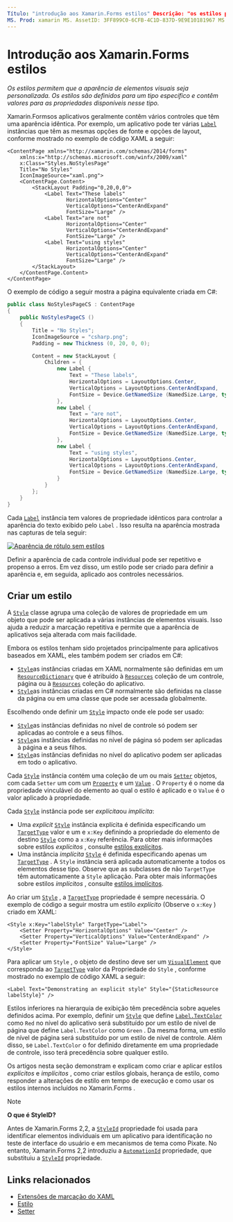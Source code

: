 ```yaml
---
Título: "introdução aos Xamarin.Forms estilos" Descrição: "os estilos permitem que a aparência de elementos visuais seja personalizada. Os estilos são definidos para um tipo específico e contêm valores para as propriedades disponíveis nesse tipo. "
MS. Prod: xamarin MS. AssetID: 3FF899C0-6CFB-4C1D-837D-9E9E10181967 MS. Technology: xamarin-Forms autor: davidbritch MS. Author: dabritch MS. Date: 04/27/2016 no-loc: [ Xamarin.Forms , Xamarin.Essentials ]
---
```


# <a name="introduction-to-xamarinforms-styles"></a>Introdução aos Xamarin.Forms estilos

_Os estilos permitem que a aparência de elementos visuais seja personalizada. Os estilos são definidos para um tipo específico e contêm valores para as propriedades disponíveis nesse tipo._

Xamarin.Formsos aplicativos geralmente contêm vários controles que têm uma aparência idêntica. Por exemplo, um aplicativo pode ter várias [`Label`](xref:Xamarin.Forms.Label) instâncias que têm as mesmas opções de fonte e opções de layout, conforme mostrado no exemplo de código XAML a seguir:

```xaml
<ContentPage xmlns="http://xamarin.com/schemas/2014/forms"
    xmlns:x="http://schemas.microsoft.com/winfx/2009/xaml"
    x:Class="Styles.NoStylesPage"
    Title="No Styles"
    IconImageSource="xaml.png">
    <ContentPage.Content>
        <StackLayout Padding="0,20,0,0">
            <Label Text="These labels"
                   HorizontalOptions="Center"
                   VerticalOptions="CenterAndExpand"
                   FontSize="Large" />
            <Label Text="are not"
                   HorizontalOptions="Center"
                   VerticalOptions="CenterAndExpand"
                   FontSize="Large" />
            <Label Text="using styles"
                   HorizontalOptions="Center"
                   VerticalOptions="CenterAndExpand"
                   FontSize="Large" />
        </StackLayout>
    </ContentPage.Content>
</ContentPage>
```

O exemplo de código a seguir mostra a página equivalente criada em C#:

```csharp
public class NoStylesPageCS : ContentPage
{
    public NoStylesPageCS ()
    {
        Title = "No Styles";
        IconImageSource = "csharp.png";
        Padding = new Thickness (0, 20, 0, 0);

        Content = new StackLayout {
            Children = {
                new Label {
                    Text = "These labels",
                    HorizontalOptions = LayoutOptions.Center,
                    VerticalOptions = LayoutOptions.CenterAndExpand,
                    FontSize = Device.GetNamedSize (NamedSize.Large, typeof(Label))
                },
                new Label {
                    Text = "are not",
                    HorizontalOptions = LayoutOptions.Center,
                    VerticalOptions = LayoutOptions.CenterAndExpand,
                    FontSize = Device.GetNamedSize (NamedSize.Large, typeof(Label))
                },
                new Label {
                    Text = "using styles",
                    HorizontalOptions = LayoutOptions.Center,
                    VerticalOptions = LayoutOptions.CenterAndExpand,
                    FontSize = Device.GetNamedSize (NamedSize.Large, typeof(Label))
                }
            }
        };
    }
}
```

Cada [`Label`](xref:Xamarin.Forms.Label) instância tem valores de propriedade idênticos para controlar a aparência do texto exibido pelo `Label` . Isso resulta na aparência mostrada nas capturas de tela seguir:

[![Aparência de rótulo sem estilos](introduction-images/no-styles.png)](introduction-images/no-styles-large.png#lightbox)

Definir a aparência de cada controle individual pode ser repetitivo e propenso a erros. Em vez disso, um estilo pode ser criado para definir a aparência e, em seguida, aplicado aos controles necessários.

## <a name="create-a-style"></a>Criar um estilo

A [`Style`](xref:Xamarin.Forms.Style) classe agrupa uma coleção de valores de propriedade em um objeto que pode ser aplicada a várias instâncias de elementos visuais. Isso ajuda a reduzir a marcação repetitiva e permite que a aparência de aplicativos seja alterada com mais facilidade.

Embora os estilos tenham sido projetados principalmente para aplicativos baseados em XAML, eles também podem ser criados em C#:

- [`Style`](xref:Xamarin.Forms.Style)as instâncias criadas em XAML normalmente são definidas em um [`ResourceDictionary`](xref:Xamarin.Forms.ResourceDictionary) que é atribuído à [`Resources`](xref:Xamarin.Forms.VisualElement.Resources) coleção de um controle, página ou à [`Resources`](xref:Xamarin.Forms.Application.Resources) coleção do aplicativo.
- [`Style`](xref:Xamarin.Forms.Style)as instâncias criadas em C# normalmente são definidas na classe da página ou em uma classe que pode ser acessada globalmente.

Escolhendo onde definir um [`Style`](xref:Xamarin.Forms.Style) impacto onde ele pode ser usado:

- [`Style`](xref:Xamarin.Forms.Style)as instâncias definidas no nível de controle só podem ser aplicadas ao controle e a seus filhos.
- [`Style`](xref:Xamarin.Forms.Style)as instâncias definidas no nível de página só podem ser aplicadas à página e a seus filhos.
- [`Style`](xref:Xamarin.Forms.Style)as instâncias definidas no nível do aplicativo podem ser aplicadas em todo o aplicativo.

Cada [`Style`](xref:Xamarin.Forms.Style) instância contém uma coleção de um ou mais [`Setter`](xref:Xamarin.Forms.Setter) objetos, com cada `Setter` um com um [`Property`](xref:Xamarin.Forms.Setter.Property) e um [`Value`](xref:Xamarin.Forms.Setter.Value) . O `Property` é o nome da propriedade vinculável do elemento ao qual o estilo é aplicado e o `Value` é o valor aplicado à propriedade.

Cada [`Style`](xref:Xamarin.Forms.Style) instância pode ser *explícita*ou *implícita*:

- Uma *explicit* [`Style`](xref:Xamarin.Forms.Style) instância explícita é definida especificando um [`TargetType`](xref:Xamarin.Forms.Style.TargetType) valor e um e `x:Key` definindo a propriedade do elemento de destino [`Style`](xref:Xamarin.Forms.NavigableElement.Style) como a `x:Key` referência. Para obter mais informações sobre estilos *explícitos* , consulte [estilos explícitos](~/xamarin-forms/user-interface/styles/explicit.md).
- Uma instância *implícita* [`Style`](xref:Xamarin.Forms.Style) é definida especificando apenas um [`TargetType`](xref:Xamarin.Forms.Style.TargetType) . A `Style` instância será aplicada automaticamente a todos os elementos desse tipo. Observe que as subclasses de não `TargetType` têm automaticamente a `Style` aplicação. Para obter mais informações sobre estilos *implícitos* , consulte [estilos implícitos](~/xamarin-forms/user-interface/styles/implicit.md).

Ao criar um [`Style`](xref:Xamarin.Forms.Style) , a [`TargetType`](xref:Xamarin.Forms.Style.TargetType) propriedade é sempre necessária. O exemplo de código a seguir mostra um estilo *explícito* (Observe o `x:Key` ) criado em XAML:

```xaml
<Style x:Key="labelStyle" TargetType="Label">
    <Setter Property="HorizontalOptions" Value="Center" />
    <Setter Property="VerticalOptions" Value="CenterAndExpand" />
    <Setter Property="FontSize" Value="Large" />
</Style>
```

Para aplicar um `Style` , o objeto de destino deve ser um [`VisualElement`](xref:Xamarin.Forms.VisualElement) que corresponda ao [`TargetType`](xref:Xamarin.Forms.Style.TargetType) valor da Propriedade do `Style` , conforme mostrado no exemplo de código XAML a seguir:

```xaml
<Label Text="Demonstrating an explicit style" Style="{StaticResource labelStyle}" />
```

Estilos inferiores na hierarquia de exibição têm precedência sobre aqueles definidos acima. Por exemplo, definir um [`Style`](xref:Xamarin.Forms.Style) que define [`Label.TextColor`](xref:Xamarin.Forms.Label.TextColor) como `Red` no nível do aplicativo será substituído por um estilo de nível de página que define `Label.TextColor` como `Green` . Da mesma forma, um estilo de nível de página será substituído por um estilo de nível de controle. Além disso, se `Label.TextColor` o for definido diretamente em uma propriedade de controle, isso terá precedência sobre qualquer estilo.

Os artigos nesta seção demonstram e explicam como criar e aplicar estilos *explícitos* e *implícitos* , como criar estilos globais, herança de estilo, como responder a alterações de estilo em tempo de execução e como usar os estilos internos incluídos no Xamarin.Forms .

> [!NOTE]
> **O que é StyleID?**
>
> Antes de Xamarin.Forms 2,2, a [`StyleId`](xref:Xamarin.Forms.Element.StyleId) propriedade foi usada para identificar elementos individuais em um aplicativo para identificação no teste de interface do usuário e em mecanismos de tema como Pixate. No entanto, Xamarin.Forms 2,2 introduziu a [`AutomationId`](xref:Xamarin.Forms.Element.AutomationId) propriedade, que substituiu a [`StyleId`](xref:Xamarin.Forms.Element.StyleId) propriedade.

## <a name="related-links"></a>Links relacionados

- [Extensões de marcação do XAML](~/xamarin-forms/xaml/xaml-basics/xaml-markup-extensions.md)
- [Estilo](xref:Xamarin.Forms.Style)
- [Setter](xref:Xamarin.Forms.Setter)
